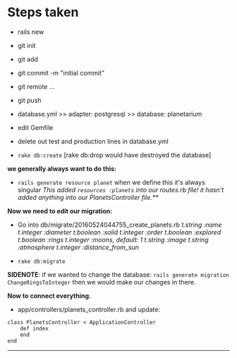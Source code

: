 # Steps taken

- rails new
- git init
- git add
- git commit -m "initial commit"
- git remote ...
- git push
- database.yml >> adapter: postgresql >> database: planetarium

- edit Gemfile
- delete out test and production lines in database.yml
- `rake db:create` [rake db:drop would have destroyed the database]

**we generally always want to do this:**
- `rails generate resource planet` when we define this it's always singular
_This added `resources :planets` into our routes.rb file!
it hasn't added anything into our PlanetsController file.**_

**Now we need to edit our migration:**
- Go into db/migrate/20160524044755_create_planets.rb
_t.string :name
t.integer :diameter
t.boolean :solid
t.integer :order
t.boolean :explored
t.boolean :rings
t.integer :moons, default: 1
t.string :image
t.string :atmosphere
t.integer :distance_from_sun_

- `rake db:migrate`

**SIDENOTE**: if we wanted to change the database:
`rails generate migration ChangeRingsToInteger` then we would make our changes in there.

**Now to connect everything.**

- app/controllers/planets_controller.rb and update:
```
class PlanetsController < ApplicationController
	def index
	end
end
```



















**************************************************
